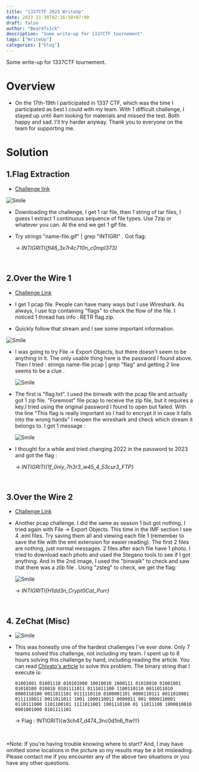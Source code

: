 ```yaml
---
title: "1337CTF 2023 WriteUp"
date: 2023-11-30T02:16:50+07:00
draft: false
author: "Bear4Ts1ck"
description: "Some write-up for 1337CTF tournement" 
tags: ["WriteUp"]
categories: ["blog"]
---
```


Some write-up for 1337CTF tournement.

<!--more-->

# Overview

- On the 17th-19th I participated in 1337 CTF, which was the time I participated as best I could with my team. With 1 difficult challenge, I stayed up until 4am looking for materials and missed the test. Both happy and sad. I'll try harder anyway. Thank you to everyone on the team for supporting me.

# Solution

## 1.Flag Extraction

-   [Challenge link](/https://ctf.intigriti.io/challenges#Over%20the%20Wire%20(part%201)-42/)

![Smile](/1337/FlagExtraction/gif.png)

-   Downloading the challenge, I get 1 rar file, then 1 string of tar files, I guess I extract 1 continuous sequence of file types. Use 7zip or whatever you can. At the end we get 1 gif file.


-   Try strings "name-file.gif" | grep "INTIGRI"
. Got flag:

    -> *INTIGRITI{fl46_3x7r4c710n_c0mpl373}*

<br>

## 2.Over the Wire 1

- [Challenge Link](/https://ctf.intigriti.io/challenges#Over%20the%20Wire%20(part%201)-42/)
-   I get 1 pcap file. People can have many ways but I use Wireshark. As always, I use tcp containing "flags" to check the flow of the file. I noticed 1 thread has info : RETR flag.zip.

-   Quickly follow that stream and I see some important information.

![Smile](/1337/OverTheWire1/1.png)

- I was going to try File -> Export Objects, but there doesn't seem to be anything in it. The only usable thing here is the password I found above. Then I tried : strings name-file.pcap | grep "flag" and getting 2 line seems to be a clue
.

    ![Smile](/1337/OverTheWire1/2.png)

-   The first is "flag.txt". I used the binwalk with the pcap file and actually got 1 zip file. "Foremost" file pcap to receive the zip file, but it requires a key.I tried using the original password I found to open but failed. With the line "This flag is really important so I had to encrypt it in case it falls into the wrong hands" I reopen the wireshark and check which stream it belongs to. I got 1 message :

    ![Smile](/1337/OverTheWire1/3.png)

-   I thought for a while and tried changing 2022 in the password to 2023 and got the flag :

    -> *INTIGRITI{1f_0nly_7h3r3_w45_4_53cur3_FTP}*

<br>

## 3.Over the Wire 2

- [Challenge Link](/https://ctf.intigriti.io/challenges#Over%20the%20Wire%20(part%202)-45/)

- Another pcap challenge. I did the same as season 1 but got nothing. I tried again with File -> Export Objects. This time in the IMF section I see 4 .eml files. Try saving them all and viewing each file 1 (remember to save the file with the eml extension for easier reading). The first 2 files are nothing, just normal messages. 2 files after each file have 1 photo. I tried to download each photo and used the Stegano tools to see if I got anything. And in the 2nd image, I used the "binwalk" to check and saw that there was a zlib file . Using "zsteg" to check, we get the flag:

    ![Smile](/1337/OverTheWire2/1.png)

    -> *INTIGRITI{H1dd3n_Crypt0Cat_Purr}*

<br>

## 4. ZeChat (Misc)

- ![Smile](/1337/ZeChat/zechat.png)
- This was honestly one of the hardest challenges I've ever done. Only 7 teams solved this challenge, not including my team. I spent up to 8 hours solving this challenge by hand, including reading the article. You can read [Chivato's article](https://hackmd.io/@Chivato/SkN3Piyan) to solve this problem.
  The binary string that I execute is:

   `01001001 01001110 010101000 10010010 1000111 01010010 01001001 01010100 010010 0101111011 0111011100 1100110110 0011011010 0000110100 0011011101 0111110110 0100001101 0000110111 0011010001 0111110011 0011011011 1001 1000110011 0000011 001 0000110001 0110111000 1101100101 1111011001 1001110100 01 11011100 1000010010 0001001000 0101111101`

  -> Flag : INTIGRITI{w3ch47_d474_3nc0d1n6_ftw!!!}
 <br>

  *Note: If you're having trouble knowing where to start? And, I may have omitted some locations in the picture so my results may be a bit misleading. Please contact me if you encounter any of the above two situations or you have any other questions.